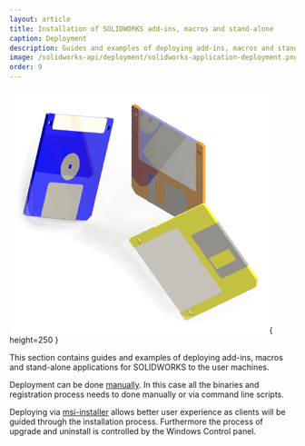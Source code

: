 ```yaml
---
layout: article
title: Installation of SOLIDWORKS add-ins, macros and stand-alone
caption: Deployment
description: Guides and examples of deploying add-ins, macros and stand-alone applications for SOLIDWORKS
image: /solidworks-api/deployment/solidworks-application-deployment.png
order: 9
---
```

![Deployment of application for SOLIDWORKS](solidworks-application-deployment.png){ height=250 }

This section contains guides and examples of deploying add-ins, macros and stand-alone applications for SOLIDWORKS to the user machines.

Deployment can be done [manually](manual). In this case all the binaries and registration process needs to done manually or via command line scripts.

Deploying via [msi-installer](installer) allows better user experience as clients will be guided through the installation process. Furthermore the process of upgrade and uninstall is controlled by the Windows Control panel.
